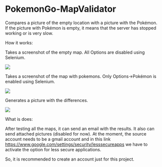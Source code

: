 # PokemonGo-MapValidator

Compares a picture of the empty location with a picture with the Pokémon. If the picture with Pokémon is empty, it means that the server has stopped working or is very slow.

How it works:

Takes a screenshot of the empty map. All Options are disabled using Selenium.

![]({{site.baseurl}}/https://github.com/middlesparrow/PokemonGo-MapValidator/blob/master/semPokemongos.png)

Takes a screenshot of the map with pokemons. Only Options->Pokémon is enabled using Selenium.

![]({{site.baseurl}}/https://github.com/middlesparrow/PokemonGo-MapValidator/blob/master/comPokemongos.png)

Generates a picture with the differences.

![]({{site.baseurl}}/https://github.com/middlesparrow/PokemonGo-MapValidator/blob/master/vila-real.jpg)


What is does:

After testing all the maps, it can send an email with the results. It also can send attached pictures (disabled for now).
At the moment, the source account needs to be a gmail account and in this link
https://www.google.com/settings/security/lesssecureapps
we have to activate the option for less secure applications.

So, it is recommended to create an account just for this project.
